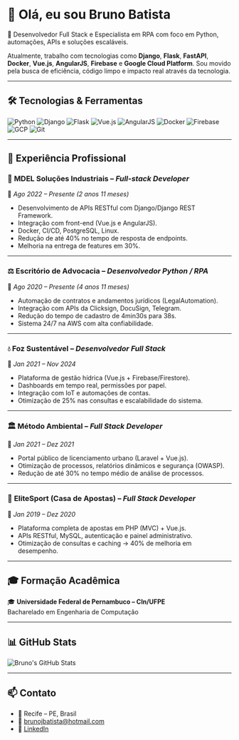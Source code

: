 # 👋 Olá, eu sou Bruno Batista

🚀 Desenvolvedor Full Stack e Especialista em RPA com foco em Python, automações, APIs e soluções escaláveis.

Atualmente, trabalho com tecnologias como **Django**, **Flask**, **FastAPI**, **Docker**, **Vue.js**, **AngularJS**, **Firebase** e **Google Cloud Platform**. Sou movido pela busca de eficiência, código limpo e impacto real através da tecnologia.

---

## 🛠️ Tecnologias & Ferramentas

![Python](https://img.shields.io/badge/-Python-black?style=flat-square&logo=python)
![Django](https://img.shields.io/badge/-Django-black?style=flat-square&logo=django)
![Flask](https://img.shields.io/badge/-Flask-black?style=flat-square&logo=flask)
![Vue.js](https://img.shields.io/badge/-Vue.js-black?style=flat-square&logo=vue.js)
![AngularJS](https://img.shields.io/badge/-AngularJS-black?style=flat-square&logo=angularjs)
![Docker](https://img.shields.io/badge/-Docker-black?style=flat-square&logo=docker)
![Firebase](https://img.shields.io/badge/-Firebase-black?style=flat-square&logo=firebase)
![GCP](https://img.shields.io/badge/-Google_Cloud-black?style=flat-square&logo=google-cloud)
![Git](https://img.shields.io/badge/-Git-black?style=flat-square&logo=git)

---

## 💼 Experiência Profissional

### 🏢 **MDEL Soluções Industriais** – *Full-stack Developer*  
📍 *Ago 2022 – Presente (2 anos 11 meses)*  
- Desenvolvimento de APIs RESTful com Django/Django REST Framework.
- Integração com front-end (Vue.js e AngularJS).
- Docker, CI/CD, PostgreSQL, Linux.
- Redução de até 40% no tempo de resposta de endpoints.
- Melhoria na entrega de features em 30%.

---

### ⚖️ **Escritório de Advocacia** – *Desenvolvedor Python / RPA*  
📍 *Ago 2020 – Presente (4 anos 11 meses)*  
- Automação de contratos e andamentos jurídicos (LegalAutomation).
- Integração com APIs da Clicksign, DocuSign, Telegram.
- Redução do tempo de cadastro de 4min30s para 38s.
- Sistema 24/7 na AWS com alta confiabilidade.

---

### 💧 **Foz Sustentável** – *Desenvolvedor Full Stack*  
📍 *Jan 2021 – Nov 2024*  
- Plataforma de gestão hídrica (Vue.js + Firebase/Firestore).
- Dashboards em tempo real, permissões por papel.
- Integração com IoT e automações de contas.
- Otimização de 25% nas consultas e escalabilidade do sistema.

---

### 🏛️ **Método Ambiental** – *Full Stack Developer*  
📍 *Jan 2021 – Dez 2021*  
- Portal público de licenciamento urbano (Laravel + Vue.js).
- Otimização de processos, relatórios dinâmicos e segurança (OWASP).
- Redução de até 30% no tempo médio de análise de processos.

---

### 🎯 **EliteSport (Casa de Apostas)** – *Full Stack Developer*  
📍 *Jan 2019 – Dez 2020*  
- Plataforma completa de apostas em PHP (MVC) + Vue.js.
- APIs RESTful, MySQL, autenticação e painel administrativo.
- Otimização de consultas e caching → 40% de melhoria em desempenho.

---

## 🎓 Formação Acadêmica

🎓 **Universidade Federal de Pernambuco – CIn/UFPE**  
Bacharelado em Engenharia de Computação

---

## 📊 GitHub Stats

![Bruno's GitHub Stats](https://github-readme-stats.vercel.app/api?username=bjnb&show_icons=true&theme=radical)

---

## 📫 Contato

- 📍 Recife – PE, Brasil  
- 📧 brunojbatista@hotmail.com  
- 💼 [LinkedIn](https://www.linkedin.com/in/bjnb)  
